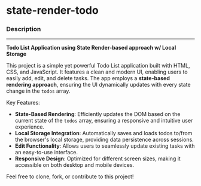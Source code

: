 # state-render-todo


### Description

---

**Todo List Application using State Render-based approach w/ Local Storage**

This project is a simple yet powerful Todo List application built with HTML, CSS, and JavaScript. It features a clean and modern UI, enabling users to easily add, edit, and delete tasks. The app employs a **state-based rendering approach**, ensuring the UI dynamically updates with every state change in the `todos` array.

Key Features:
- **State-Based Rendering**: Efficiently updates the DOM based on the current state of the `todos` array, ensuring a responsive and intuitive user experience.
- **Local Storage Integration**: Automatically saves and loads todos to/from the browser's local storage, providing data persistence across sessions.
- **Edit Functionality**: Allows users to seamlessly update existing tasks with an easy-to-use interface.
- **Responsive Design**: Optimized for different screen sizes, making it accessible on both desktop and mobile devices.

Feel free to clone, fork, or contribute to this project!
